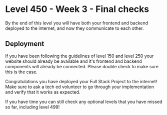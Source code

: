 # Level 450 - Week 3 - Final checks

By the end of this level you will have both your frontend and backend deployed to the internet, and now they communicate to each other.

## Deployment

If you have been following the guidelines of level 150 and level 250 your website should already be available and it's frontend and backend components will already be connected. Please double check to make sure this is the case.

Congratulations you have deployed your Full Stack Project to the internet! Make sure to ask a tech ed volunteer to go through your implementation and verify that it works as expected.

If you have time you can still check any optional levels that you have missed so far, including level 499!
